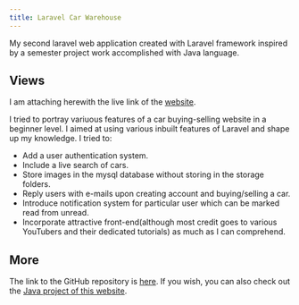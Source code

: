 ```yaml
---
title: Laravel Car Warehouse
---
```


My second laravel web application created with Laravel framework inspired by a semester project work accomplished with Java language.

<!--more-->

## Views

I am attaching herewith the live link of the [website](http://laravel-car-warehouse.herokuapp.com).

I tried to portray variuous features of a car buying-selling website in a beginner level. I aimed at using various inbuilt features of Laravel and shape up my knowledge. I tried
to:
 - Add a user authentication system.
 - Include a live search of cars.
 - Store images in the mysql database without storing in the storage folders.
 - Reply users with e-mails upon creating account and buying/selling a car.
 - Introduce notification system for particular user which can be marked read from unread.
 - Incorporate attractive front-end(although most credit goes to various YouTubers and their dedicated tutorials) as much as I can comprehend.

## More

The link to the GitHub repository is [here](https://github.com/Abdus-Samee/Laravel-Car-Warehouse). If you wish, you can also check out the [Java project of this website](https://github.com/Abdus-Samee/JavaFX-Car-Warehouse).
